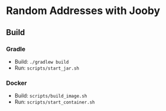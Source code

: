 # Random Addresses with Jooby

## Build
### Gradle
- Build: `./gradlew build`
- Run: `scripts/start_jar.sh`
### Docker
- Build: `scripts/build_image.sh`
- Run: `scripts/start_container.sh`